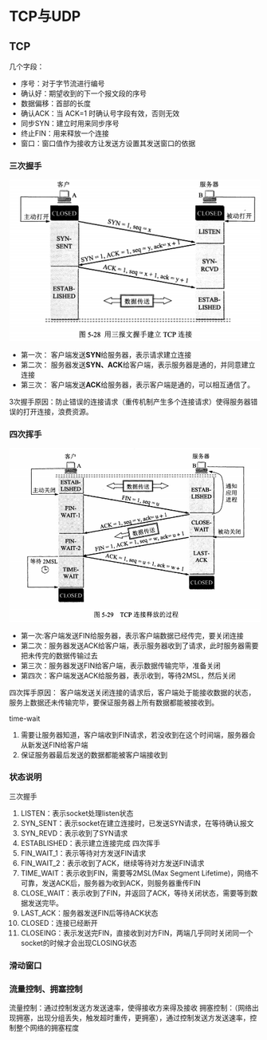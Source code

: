 # TCP与UDP

## TCP
几个字段：
* 序号：对于字节流进行编号
* 确认好：期望收到的下一个报文段的序号
* 数据偏移：首部的长度
* 确认ACK：当 ACK=1 时确认号字段有效，否则无效
* 同步SYN：建立时用来同步序号
* 终止FIN：用来释放一个连接
* 窗口：窗口值作为接收方让发送方设置其发送窗口的依据
### 三次握手
![title](https://raw.githubusercontent.com/pallcard/noteImg/master/noteImg/2020/03/14/e92d0ebc-7d46-413b-aec1-34a39602f787-1584172028486.png?token=AHBYBJ5DXSVBS24EB35IC226NSGD4)

* 第一次： 客户端发送**SYN**给服务器，表示请求建立连接
* 第二次： 服务器发送**SYN、ACK**给客户端，表示服务器是通的，并同意建立连接
* 第三次： 客户端发送**ACK**给服务器，表示客户端是通的，可以相互通信了。

3次握手原因：防止错误的连接请求（重传机制产生多个连接请求）使得服务器错误的打开连接，浪费资源。

### 四次挥手
![title](https://raw.githubusercontent.com/pallcard/noteImg/master/noteImg/2020/03/14/f87afe72-c2df-4c12-ac03-9b8d581a8af8-1584172500269.jpg?token=AHBYBJY53R3V3SU4WTLRPN26NSHBI)

* 第一次:客户端发送FIN给服务器，表示客户端数据已经传完，要关闭连接
* 第二次：服务器发送ACK给客户端，表示服务器收到了请求，此时服务器需要把未传完的数据传输过去
* 第三次：服务器发送FIN给客户端，表示数据传输完毕，准备关闭
* 第四次：客户端发送ACK给服务器，表示收到，等待2MSL，然后关闭

四次挥手原因：
客户端发送关闭连接的请求后，客户端处于能接收数据的状态，服务上数据还未传输完毕，要保证服务器上所有数据都能被接收到。

time-wait
1. 需要让服务器知道，客户端收到FIN请求，若没收到在这个时间端，服务器会从新发送FIN给客户端
2. 保证服务器最后发送的数据都能被客户端接收到

### 状态说明
三次握手
1. LISTEN：表示socket处理listen状态
2. SYN_SENT：表示socket在建立连接时，已发送SYN请求，在等待确认报文
3. SYN_REVD：表示收到了SYN请求
4. ESTABLISHED：表示建立连接完成
四次挥手
1. FIN_WAIT_1：表示等待对方发送FIN请求
2. FIN_WAIT_2：表示收到了ACK，继续等待对方发送FIN请求
3. TIME_WAIT：表示收到FIN，需要等2MSL(Max Segment Lifetime)，网络不可靠，发送ACK后，服务器为收到ACK，则服务器重传FIN
4. CLOSE_WAIT：表示收到了FIN，并返回了ACK，等待关闭状态，需要等到数据发送完毕。
5. LAST_ACK：服务器发送FIN后等待ACK状态
6. CLOSED：连接已经断开
7. CLOSEING：表示发送完FIN，直接收到对方FIN，两端几乎同时关闭同一个socket的时候才会出现CLOSING状态

### 滑动窗口

### 流量控制、拥塞控制
流量控制：通过控制发送方发送速率，使得接收方来得及接收
拥塞控制：（网络出现拥塞，出现分组丢失，触发超时重传，更拥塞），通过控制发送方发送速率，控制整个网络的拥塞程度
